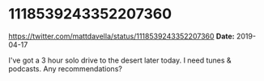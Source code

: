 # 1118539243352207360
https://twitter.com/mattdavella/status/1118539243352207360
**Date:** 2019-04-17

I've got a 3 hour solo drive to the desert later today. I need tunes & podcasts. Any recommendations?
